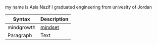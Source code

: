 my name is Asia Nazif I graduated engineering from univesity of Jordan 

| Syntax      | Description              |
| ----------- | -----------              |
|mindgrowth   |  [mindset]()|
| Paragraph   | Text                     |

